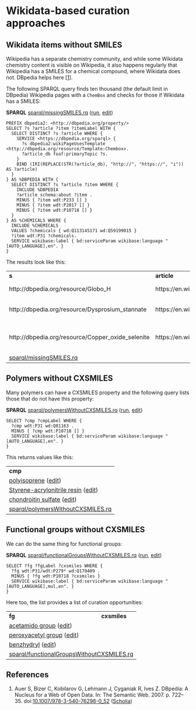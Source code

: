 # Wikidata-based curation approaches

## Wikidata items without SMILES

Wikipedia has a separate chemistry community, and while some Wikidata chemistry content is visible on
<a name="tp1">Wikipedia</a>, it also happens regularly that Wikipedia has a <a name="tp2">SMILES</a> for a chemical compound, where Wikidata
does not. DBpedia helps here [<a href="#citeref1">1</a>].

The following SPARQL query finds ten thousand (the default limit in <a name="tp3">DBpedia</a>) Wikipedia pages with 
a `ChemBox` and checks for those if Wikidata has a SMILES:

**SPARQL** [sparql/missingSMILES.rq](sparql/missingSMILES.code.html) ([run](https://query.wikidata.org/embed.html#PREFIX%20dbpedia2%3A%20%3Chttp%3A%2F%2Fdbpedia.org%2Fproperty%2F%3E%0A%0ASELECT%20%3Fs%20%3Farticle%20%3Fitem%20%3FitemLabel%20WITH%20%7B%0A%20%20SELECT%20DISTINCT%20%3Fs%20%3Farticle%20WHERE%20%7B%0A%20%20%20%20SERVICE%20%3Chttps%3A%2F%2Fdbpedia.org%2Fsparql%3E%20%7B%0A%20%20%20%20%20%20%3Fs%20dbpedia2%3AwikiPageUsesTemplate%20%3Chttp%3A%2F%2Fdbpedia.org%2Fresource%2FTemplate%3AChembox%3E.%0A%20%20%20%20%20%20%3Farticle_db%20foaf%3AprimaryTopic%20%3Fs.%0A%20%20%20%20%7D%0A%20%20%20%20BIND%20%28IRI%28REPLACE%28STR%28%3Farticle_db%29%2C%20%22http%3A%2F%2F%22%2C%20%22https%3A%2F%2F%22%2C%20%22i%22%29%29%20AS%20%3Farticle%29%0A%20%20%7D%0A%7D%20AS%20%25DBPEDIA%20WITH%20%7B%0A%20%20SELECT%20DISTINCT%20%3Fs%20%3Farticle%20%3Fitem%20WHERE%20%7B%0A%20%20%20%20INCLUDE%20%25DBPEDIA%0A%20%20%20%20%3Farticle%20schema%3Aabout%20%3Fitem%20.%0A%20%20%20%20MINUS%20%7B%20%3Fitem%20wdt%3AP233%20%5B%5D%20%7D%0A%20%20%20%20MINUS%20%7B%20%3Fitem%20wdt%3AP2017%20%5B%5D%20%7D%0A%20%20%20%20MINUS%20%7B%20%3Fitem%20wdt%3AP10718%20%5B%5D%20%7D%0A%20%20%7D%0A%7D%20AS%20%25CHEMICALS%20WHERE%20%7B%0A%20%20INCLUDE%20%25CHEMICALS%0A%20%20VALUES%20%3Fchemicals%20%7B%20wd%3AQ113145171%20wd%3AQ59199015%20%7D%0A%20%20%3Fitem%20wdt%3AP31%20%3Fchemicals.%0A%20%20SERVICE%20wikibase%3Alabel%20%7B%20bd%3AserviceParam%20wikibase%3Alanguage%20%22%5BAUTO_LANGUAGE%5D%2Cen%22.%20%7D%0A%7D%0A), [edit](https://query.wikidata.org/#PREFIX%20dbpedia2%3A%20%3Chttp%3A%2F%2Fdbpedia.org%2Fproperty%2F%3E%0A%0ASELECT%20%3Fs%20%3Farticle%20%3Fitem%20%3FitemLabel%20WITH%20%7B%0A%20%20SELECT%20DISTINCT%20%3Fs%20%3Farticle%20WHERE%20%7B%0A%20%20%20%20SERVICE%20%3Chttps%3A%2F%2Fdbpedia.org%2Fsparql%3E%20%7B%0A%20%20%20%20%20%20%3Fs%20dbpedia2%3AwikiPageUsesTemplate%20%3Chttp%3A%2F%2Fdbpedia.org%2Fresource%2FTemplate%3AChembox%3E.%0A%20%20%20%20%20%20%3Farticle_db%20foaf%3AprimaryTopic%20%3Fs.%0A%20%20%20%20%7D%0A%20%20%20%20BIND%20%28IRI%28REPLACE%28STR%28%3Farticle_db%29%2C%20%22http%3A%2F%2F%22%2C%20%22https%3A%2F%2F%22%2C%20%22i%22%29%29%20AS%20%3Farticle%29%0A%20%20%7D%0A%7D%20AS%20%25DBPEDIA%20WITH%20%7B%0A%20%20SELECT%20DISTINCT%20%3Fs%20%3Farticle%20%3Fitem%20WHERE%20%7B%0A%20%20%20%20INCLUDE%20%25DBPEDIA%0A%20%20%20%20%3Farticle%20schema%3Aabout%20%3Fitem%20.%0A%20%20%20%20MINUS%20%7B%20%3Fitem%20wdt%3AP233%20%5B%5D%20%7D%0A%20%20%20%20MINUS%20%7B%20%3Fitem%20wdt%3AP2017%20%5B%5D%20%7D%0A%20%20%20%20MINUS%20%7B%20%3Fitem%20wdt%3AP10718%20%5B%5D%20%7D%0A%20%20%7D%0A%7D%20AS%20%25CHEMICALS%20WHERE%20%7B%0A%20%20INCLUDE%20%25CHEMICALS%0A%20%20VALUES%20%3Fchemicals%20%7B%20wd%3AQ113145171%20wd%3AQ59199015%20%7D%0A%20%20%3Fitem%20wdt%3AP31%20%3Fchemicals.%0A%20%20SERVICE%20wikibase%3Alabel%20%7B%20bd%3AserviceParam%20wikibase%3Alanguage%20%22%5BAUTO_LANGUAGE%5D%2Cen%22.%20%7D%0A%7D%0A))

```sparql
PREFIX dbpedia2: <http://dbpedia.org/property/>
SELECT ?s ?article ?item ?itemLabel WITH {
  SELECT DISTINCT ?s ?article WHERE {
    SERVICE <https://dbpedia.org/sparql> {
      ?s dbpedia2:wikiPageUsesTemplate <http://dbpedia.org/resource/Template:Chembox>.
      ?article_db foaf:primaryTopic ?s.
    }
    BIND (IRI(REPLACE(STR(?article_db), "http://", "https://", "i")) AS ?article)
  }
} AS %DBPEDIA WITH {
  SELECT DISTINCT ?s ?article ?item WHERE {
    INCLUDE %DBPEDIA
    ?article schema:about ?item .
    MINUS { ?item wdt:P233 [] }
    MINUS { ?item wdt:P2017 [] }
    MINUS { ?item wdt:P10718 [] }
  }
} AS %CHEMICALS WHERE {
  INCLUDE %CHEMICALS
  VALUES ?chemicals { wd:Q113145171 wd:Q59199015 }
  ?item wdt:P31 ?chemicals.
  SERVICE wikibase:label { bd:serviceParam wikibase:language "[AUTO_LANGUAGE],en". }
}
```

The results look like this:

<table>
  <tr>
    <td><b>s</b></td>
    <td><b>article</b></td>
    <td><b>item</b></td>
  </tr>
  <tr>
    <td>http://dbpedia.org/resource/Globo_H</td>
    <td>https://en.wikipedia.org/wiki/Globo_H</td>
    <td><a href="https://tools.wmflabs.org/scholia/Q105973358">Globo H</a> (<a href="http://www.wikidata.org/entity/Q105973358">edit</a>)</td>
  </tr>
  <tr>
    <td>http://dbpedia.org/resource/Dysprosium_stannate</td>
    <td>https://en.wikipedia.org/wiki/Dysprosium_stannate</td>
    <td><a href="https://tools.wmflabs.org/scholia/Q106196296">dysprosium stannate</a> (<a href="http://www.wikidata.org/entity/Q106196296">edit</a>)</td>
  </tr>
  <tr>
    <td>http://dbpedia.org/resource/Copper_oxide_selenite</td>
    <td>https://en.wikipedia.org/wiki/Copper_oxide_selenite</td>
    <td><a href="https://tools.wmflabs.org/scholia/Q106435354">copper oxide selenite</a> (<a href="http://www.wikidata.org/entity/Q106435354">edit</a>)</td>
  </tr>
  <tr><td colspan="2"><a href="sparql/missingSMILES.code.html">sparql/missingSMILES.rq</a></td></tr>
</table>

## Polymers without CXSMILES

Many <a name="tp4">polymers</a> can have a <a name="tp5">CXSMILES</a> property and the following query lists those that do not
have this property:

**SPARQL** [sparql/polymersWithoutCXSMILES.rq](sparql/polymersWithoutCXSMILES.code.html) ([run](https://query.wikidata.org/embed.html#SELECT%20%3Fcmp%20%3FcmpLabel%20WHERE%20%7B%0A%20%20%3Fcmp%20wdt%3AP31%20wd%3AQ81163%20.%0A%20%20MINUS%20%7B%20%3Fcmp%20wdt%3AP10718%20%5B%5D%20%7D%0A%20%20SERVICE%20wikibase%3Alabel%20%7B%20bd%3AserviceParam%20wikibase%3Alanguage%20%22%5BAUTO_LANGUAGE%5D%2Cen%22.%20%7D%0A%7D%0A), [edit](https://query.wikidata.org/#SELECT%20%3Fcmp%20%3FcmpLabel%20WHERE%20%7B%0A%20%20%3Fcmp%20wdt%3AP31%20wd%3AQ81163%20.%0A%20%20MINUS%20%7B%20%3Fcmp%20wdt%3AP10718%20%5B%5D%20%7D%0A%20%20SERVICE%20wikibase%3Alabel%20%7B%20bd%3AserviceParam%20wikibase%3Alanguage%20%22%5BAUTO_LANGUAGE%5D%2Cen%22.%20%7D%0A%7D%0A))

```sparql
SELECT ?cmp ?cmpLabel WHERE {
  ?cmp wdt:P31 wd:Q81163 .
  MINUS { ?cmp wdt:P10718 [] }
  SERVICE wikibase:label { bd:serviceParam wikibase:language "[AUTO_LANGUAGE],en". }
}
```

This returns values like this:

<table>
  <tr>
    <td><b>cmp</b></td>
  </tr>
  <tr>
    <td><a href="https://tools.wmflabs.org/scholia/Q145126">polyisoprene</a> (<a href="http://www.wikidata.org/entity/Q145126">edit</a>)</td>
  </tr>
  <tr>
    <td><a href="https://tools.wmflabs.org/scholia/Q146415">Styrene-acrylonitrile resin</a> (<a href="http://www.wikidata.org/entity/Q146415">edit</a>)</td>
  </tr>
  <tr>
    <td><a href="https://tools.wmflabs.org/scholia/Q408014">chondroitin sulfate</a> (<a href="http://www.wikidata.org/entity/Q408014">edit</a>)</td>
  </tr>
  <tr><td colspan="2"><a href="sparql/polymersWithoutCXSMILES.code.html">sparql/polymersWithoutCXSMILES.rq</a></td></tr>
</table>

## Functional groups without CXSMILES

We can do the same thing for <a name="tp6">functional groups</a>:

**SPARQL** [sparql/functionalGroupsWithoutCXSMILES.rq](sparql/functionalGroupsWithoutCXSMILES.code.html) ([run](https://query.wikidata.org/embed.html#SELECT%20%3Ffg%20%3FfgLabel%20%3Fcxsmiles%20WHERE%20%7B%0A%20%20%3Ffg%20wdt%3AP31%2Fwdt%3AP279*%20wd%3AQ170409%20.%0A%20%20MINUS%20%7B%20%3Ffg%20wdt%3AP10718%20%3Fcxsmiles%20%7D%0A%20%20SERVICE%20wikibase%3Alabel%20%7B%20bd%3AserviceParam%20wikibase%3Alanguage%20%22%5BAUTO_LANGUAGE%5D%2Cmul%2Cen%22.%20%7D%0A%7D%0A), [edit](https://query.wikidata.org/#SELECT%20%3Ffg%20%3FfgLabel%20%3Fcxsmiles%20WHERE%20%7B%0A%20%20%3Ffg%20wdt%3AP31%2Fwdt%3AP279*%20wd%3AQ170409%20.%0A%20%20MINUS%20%7B%20%3Ffg%20wdt%3AP10718%20%3Fcxsmiles%20%7D%0A%20%20SERVICE%20wikibase%3Alabel%20%7B%20bd%3AserviceParam%20wikibase%3Alanguage%20%22%5BAUTO_LANGUAGE%5D%2Cmul%2Cen%22.%20%7D%0A%7D%0A))

```sparql
SELECT ?fg ?fgLabel ?cxsmiles WHERE {
  ?fg wdt:P31/wdt:P279* wd:Q170409 .
  MINUS { ?fg wdt:P10718 ?cxsmiles }
  SERVICE wikibase:label { bd:serviceParam wikibase:language "[AUTO_LANGUAGE],mul,en". }
}
```

Here too, the list provides a list of curation opportunities:

<table>
  <tr>
    <td><b>fg</b></td>
    <td><b>cxsmiles</b></td>
  </tr>
  <tr>
    <td><a href="https://tools.wmflabs.org/scholia/Q2633793">acetamido group</a> (<a href="http://www.wikidata.org/entity/Q2633793">edit</a>)</td>
    <td></td>
  </tr>
  <tr>
    <td><a href="https://tools.wmflabs.org/scholia/Q2633806">peroxyacetyl group</a> (<a href="http://www.wikidata.org/entity/Q2633806">edit</a>)</td>
    <td></td>
  </tr>
  <tr>
    <td><a href="https://tools.wmflabs.org/scholia/Q2896782">benzhydryl</a> (<a href="http://www.wikidata.org/entity/Q2896782">edit</a>)</td>
    <td></td>
  </tr>
  <tr><td colspan="2"><a href="sparql/functionalGroupsWithoutCXSMILES.code.html">sparql/functionalGroupsWithoutCXSMILES.rq</a></td></tr>
</table>

## References

1. <a name="citeref1"></a> Auer S, Bizer C, Kobilarov G, Lehmann J, Cyganiak R, Ives Z. DBpedia: A Nucleus for a Web of Open Data. In: The Semantic Web. 2007. p. 722–35.  doi:[10.1007/978-3-540-76298-0_52](https://doi.org/10.1007/978-3-540-76298-0_52) ([Scholia](https://scholia.toolforge.org/doi/10.1007/978-3-540-76298-0_52))

